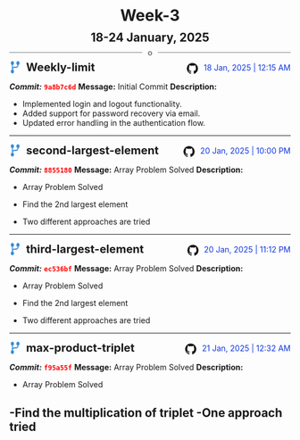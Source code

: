 <h1 style="text-align:center; margin-bottom:10px">Week-3</h1>
<h2 style="text-align:center; margin:0px">18-24 January, 2025</h2>
<div style="display: flex; align-items: center; justify-content: center;">
  <hr style="flex: 1; background-color: gray;" />
  <span style="padding: 0 10px;font-weight:bold; color:gray">o</span>
  <hr style="flex: 1; background-color: gray;" />
</div>

<div style="display: flex; justify-content: space-between; align-items:end;">
  <div style="display:flex">
      <img src="../assets/branch.svg" alt="GitHub Logo"  style="width:20px; margin:0 10px 0 0">
      <h3 style="margin: 0; padding:0; font-weight: bold; font-size:20px;">Weekly-limit</h3>
  </div>
  <div style="display:flex">
      <img src="../assets/github.svg" alt="GitHub Logo"  style="width:20px">
      <span style="color:rgb(16, 54, 226); text-align: right; margin:0 0 0 10px; padding:0px;">18 Jan, 2025 | 12:15 AM</span>
  </div>
</div>

**_Commit:_** <code style="color: red; font-weight: bold;">9a8b7c6d</code>
**Message:** Initial Commit
**Description:**
- Implemented login and logout functionality.
- Added support for password recovery via email.
- Updated error handling in the authentication flow.
---
<div style="display: flex; justify-content: space-between; align-items:end;">
  <div style="display:flex">
      <img src="../assets/branch.svg" alt="GitHub Logo"  style="width:20px; margin:0 10px 0 0">
      <h3 style="margin: 0; padding:0; font-weight: bold; font-size:20px;">second-largest-element</h3>
  </div>
  <div style="display:flex">
  <img src="../assets/github.svg" alt="GitHub Logo" style="width:20px">
    <span style="color:rgb(16, 54, 226); text-align: right; margin:0 0 0 10px; padding:0px;">20 Jan, 2025 | 10:00 PM</span>
  </div>
</div>

**_Commit:_** <code style="color: red; font-weight: bold;">8855180</code>
**Message:** Array Problem Solved
**Description:**
- Array Problem Solved

- Find the 2nd largest element
- Two different approaches are tried
---
<div style="display: flex; justify-content: space-between; align-items:end;">
  <div style="display:flex">
      <img src="../assets/branch.svg" alt="GitHub Logo"  style="width:20px; margin:0 10px 0 0">
      <h3 style="margin: 0; padding:0; font-weight: bold; font-size:20px;">third-largest-element</h3>
  </div>
  <div style="display:flex">
  <img src="../assets/github.svg" alt="GitHub Logo" style="width:20px">
    <span style="color:rgb(16, 54, 226); text-align: right; margin:0 0 0 10px; padding:0px;">20 Jan, 2025 | 11:12 PM</span>
  </div>
</div>

**_Commit:_** <code style="color: red; font-weight: bold;">ec536bf</code>
**Message:** Array Problem Solved
**Description:**
- Array Problem Solved

- Find the 2nd largest element
- Two different approaches are tried
---
<div style="display: flex; justify-content: space-between; align-items:end;">
  <div style="display:flex">
      <img src="../assets/branch.svg" alt="GitHub Logo"  style="width:20px; margin:0 10px 0 0">
      <h3 style="margin: 0; padding:0; font-weight: bold; font-size:20px;">max-product-triplet</h3>
  </div>
  <div style="display:flex">
  <img src="../assets/github.svg" alt="GitHub Logo" style="width:20px">
    <span style="color:rgb(16, 54, 226); text-align: right; margin:0 0 0 10px; padding:0px;">21 Jan, 2025 | 12:32 AM</span>
  </div>
</div>

**_Commit:_** <code style="color: red; font-weight: bold;">f95a55f</code>
**Message:** Array Problem Solved
**Description:**
- Array Problem Solved

-Find the multiplication of triplet
-One approach tried
---
